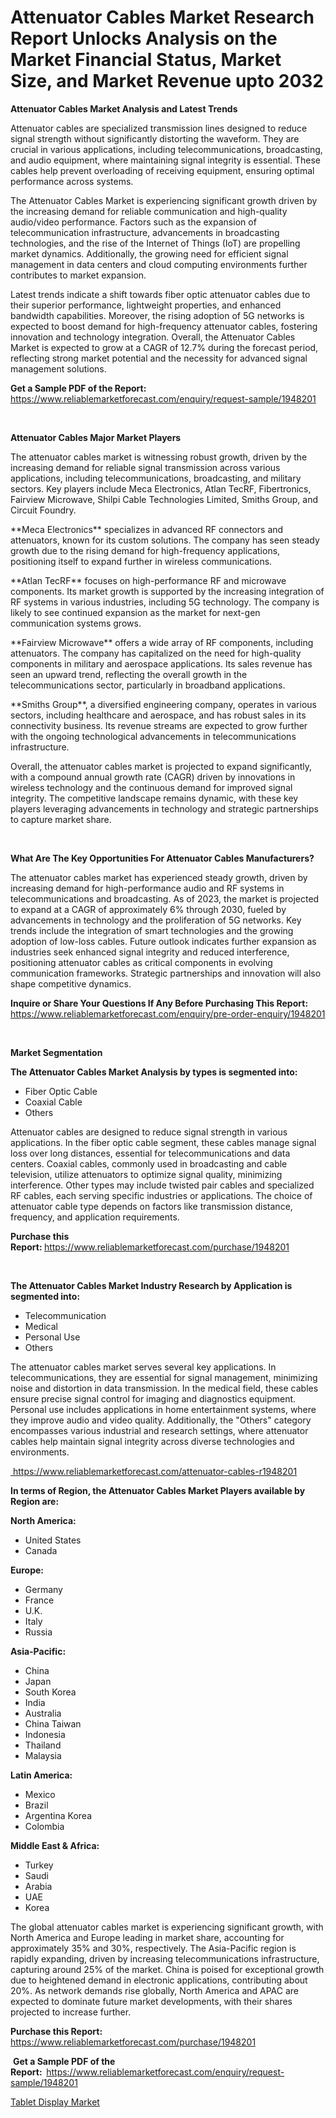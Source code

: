 <p><h1>Attenuator Cables Market Research Report Unlocks Analysis on the Market Financial Status, Market Size, and Market Revenue upto 2032</h1></p><p><strong>Attenuator Cables Market Analysis and Latest Trends</strong></p>
<p><p>Attenuator cables are specialized transmission lines designed to reduce signal strength without significantly distorting the waveform. They are crucial in various applications, including telecommunications, broadcasting, and audio equipment, where maintaining signal integrity is essential. These cables help prevent overloading of receiving equipment, ensuring optimal performance across systems.</p><p>The Attenuator Cables Market is experiencing significant growth driven by the increasing demand for reliable communication and high-quality audio/video performance. Factors such as the expansion of telecommunication infrastructure, advancements in broadcasting technologies, and the rise of the Internet of Things (IoT) are propelling market dynamics. Additionally, the growing need for efficient signal management in data centers and cloud computing environments further contributes to market expansion.</p><p>Latest trends indicate a shift towards fiber optic attenuator cables due to their superior performance, lightweight properties, and enhanced bandwidth capabilities. Moreover, the rising adoption of 5G networks is expected to boost demand for high-frequency attenuator cables, fostering innovation and technology integration. Overall, the Attenuator Cables Market is expected to grow at a CAGR of 12.7% during the forecast period, reflecting strong market potential and the necessity for advanced signal management solutions.</p></p>
<p><strong>Get a Sample PDF of the Report:&nbsp;</strong> <a href="https://www.reliablemarketforecast.com/enquiry/request-sample/1948201?utm_campaign=1875&utm_medium=2&utm_source=Github&utm_content=ia&utm_term=11022025&utm_id=attenuator-cables">https://www.reliablemarketforecast.com/enquiry/request-sample/1948201</a></p>
<p>&nbsp;</p>
<p><strong>Attenuator Cables Major Market Players</strong></p>
<p><p>The attenuator cables market is witnessing robust growth, driven by the increasing demand for reliable signal transmission across various applications, including telecommunications, broadcasting, and military sectors. Key players include Meca Electronics, Atlan TecRF, Fibertronics, Fairview Microwave, Shilpi Cable Technologies Limited, Smiths Group, and Circuit Foundry.</p><p>**Meca Electronics** specializes in advanced RF connectors and attenuators, known for its custom solutions. The company has seen steady growth due to the rising demand for high-frequency applications, positioning itself to expand further in wireless communications.</p><p>**Atlan TecRF** focuses on high-performance RF and microwave components. Its market growth is supported by the increasing integration of RF systems in various industries, including 5G technology. The company is likely to see continued expansion as the market for next-gen communication systems grows.</p><p>**Fairview Microwave** offers a wide array of RF components, including attenuators. The company has capitalized on the need for high-quality components in military and aerospace applications. Its sales revenue has seen an upward trend, reflecting the overall growth in the telecommunications sector, particularly in broadband applications.</p><p>**Smiths Group**, a diversified engineering company, operates in various sectors, including healthcare and aerospace, and has robust sales in its connectivity business. Its revenue streams are expected to grow further with the ongoing technological advancements in telecommunications infrastructure.</p><p>Overall, the attenuator cables market is projected to expand significantly, with a compound annual growth rate (CAGR) driven by innovations in wireless technology and the continuous demand for improved signal integrity. The competitive landscape remains dynamic, with these key players leveraging advancements in technology and strategic partnerships to capture market share.</p></p>
<p>&nbsp;</p>
<p><strong>What Are The Key Opportunities For Attenuator Cables Manufacturers?</strong></p>
<p><p>The attenuator cables market has experienced steady growth, driven by increasing demand for high-performance audio and RF systems in telecommunications and broadcasting. As of 2023, the market is projected to expand at a CAGR of approximately 6% through 2030, fueled by advancements in technology and the proliferation of 5G networks. Key trends include the integration of smart technologies and the growing adoption of low-loss cables. Future outlook indicates further expansion as industries seek enhanced signal integrity and reduced interference, positioning attenuator cables as critical components in evolving communication frameworks. Strategic partnerships and innovation will also shape competitive dynamics.</p></p>
<p><strong>Inquire or Share Your Questions If Any Before Purchasing This Report:</strong> <a href="https://www.reliablemarketforecast.com/enquiry/pre-order-enquiry/1948201?utm_campaign=1875&utm_medium=2&utm_source=Github&utm_content=ia&utm_term=11022025&utm_id=attenuator-cables">https://www.reliablemarketforecast.com/enquiry/pre-order-enquiry/1948201</a></p>
<p>&nbsp;</p>
<p><strong>Market Segmentation</strong></p>
<p><strong>The Attenuator Cables Market Analysis by types is segmented into:</strong></p>
<p><ul><li>Fiber Optic Cable</li><li>Coaxial Cable</li><li>Others</li></ul></p>
<p><p>Attenuator cables are designed to reduce signal strength in various applications. In the fiber optic cable segment, these cables manage signal loss over long distances, essential for telecommunications and data centers. Coaxial cables, commonly used in broadcasting and cable television, utilize attenuators to optimize signal quality, minimizing interference. Other types may include twisted pair cables and specialized RF cables, each serving specific industries or applications. The choice of attenuator cable type depends on factors like transmission distance, frequency, and application requirements.</p></p>
<p><strong>Purchase this Report:&nbsp;</strong><a href="https://www.reliablemarketforecast.com/purchase/1948201?utm_campaign=1875&utm_medium=2&utm_source=Github&utm_content=ia&utm_term=11022025&utm_id=attenuator-cables">https://www.reliablemarketforecast.com/purchase/1948201</a></p>
<p>&nbsp;</p>
<p><strong>The Attenuator Cables Market Industry Research by Application is segmented into:</strong></p>
<p><ul><li>Telecommunication</li><li>Medical</li><li>Personal Use</li><li>Others</li></ul></p>
<p><p>The attenuator cables market serves several key applications. In telecommunications, they are essential for signal management, minimizing noise and distortion in data transmission. In the medical field, these cables ensure precise signal control for imaging and diagnostics equipment. Personal use includes applications in home entertainment systems, where they improve audio and video quality. Additionally, the "Others" category encompasses various industrial and research settings, where attenuator cables help maintain signal integrity across diverse technologies and environments.</p></p>
<p><a href="https://www.reliablemarketforecast.com/attenuator-cables-r1948201?utm_campaign=1875&utm_medium=2&utm_source=Github&utm_content=ia&utm_term=11022025&utm_id=attenuator-cables">&nbsp;https://www.reliablemarketforecast.com/attenuator-cables-r1948201</a></p>
<p><strong>In terms of Region, the Attenuator Cables Market Players available by Region are:</strong></p>
<p>
    <p> <strong> North America: </strong>
        <ul>
            <li>United States</li>
            <li>Canada</li>
        </ul>
        </p> 
    <p> <strong> Europe: </strong>
        <ul>
            <li>Germany</li>
            <li>France</li>
            <li>U.K.</li>
            <li>Italy</li>
            <li>Russia</li>
        </ul>
        </p> 
    <p> <strong> Asia-Pacific: </strong>
        <ul>
            <li>China</li>
            <li>Japan</li>
            <li>South Korea</li>
            <li>India</li>
            <li>Australia</li>
            <li>China Taiwan</li>
            <li>Indonesia</li>
            <li>Thailand</li>
            <li>Malaysia</li>
        </ul>
        </p> 
    <p> <strong> Latin America: </strong>
        <ul>
            <li>Mexico</li>
            <li>Brazil</li>
            <li>Argentina Korea</li>
            <li>Colombia</li>
        </ul>
        </p> 
    <p> <strong> Middle East & Africa: </strong>
        <ul>
            <li>Turkey</li>
            <li>Saudi</li>
            <li>Arabia</li>
            <li>UAE</li>
            <li>Korea</li>
        </ul>
    </p>
    </p>
<p><p>The global attenuator cables market is experiencing significant growth, with North America and Europe leading in market share, accounting for approximately 35% and 30%, respectively. The Asia-Pacific region is rapidly expanding, driven by increasing telecommunications infrastructure, capturing around 25% of the market. China is poised for exceptional growth due to heightened demand in electronic applications, contributing about 20%. As network demands rise globally, North America and APAC are expected to dominate future market developments, with their shares projected to increase further.</p></p>
<p><strong>Purchase this Report: </strong><a href="https://www.reliablemarketforecast.com/purchase/1948201?utm_campaign=1875&utm_medium=2&utm_source=Github&utm_content=ia&utm_term=11022025&utm_id=attenuator-cables">https://www.reliablemarketforecast.com/purchase/1948201</a></p>
<p>&nbsp;<strong>Get a Sample PDF of the Report:&nbsp;&nbsp;</strong><a href="https://www.reliablemarketforecast.com/enquiry/request-sample/1948201?utm_campaign=1875&utm_medium=2&utm_source=Github&utm_content=ia&utm_term=11022025&utm_id=attenuator-cables">https://www.reliablemarketforecast.com/enquiry/request-sample/1948201</a></p>
<p><strong></strong></p>
<p><p><a href="https://github.com/tarascondod2/Market-Research-Report-List-1/blob/main/tablet-display-market.md?utm_campaign=1875&utm_medium=2&utm_source=Github&utm_content=ia&utm_term=11022025&utm_id=attenuator-cables">Tablet Display Market</a></p></p>